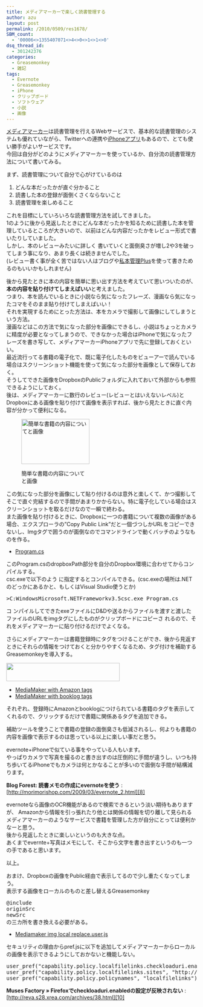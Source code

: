 ```yaml
---
title: メディアマーカーで楽しく読書管理する
author: azu
layout: post
permalink: /2010/0509/res1678/
SBM_count:
  - '00006<>1355407071<>4<>0<>1<>1<>0'
dsq_thread_id:
  - 301242376
categories:
  - Greasemonkey
  - 雑記
tags:
  - Evernote
  - Greasemonkey
  - iPhone
  - クリップボード
  - ソフトウェア
  - 小説
  - 画像
---
```

[メディアマーカー][1]は読書管理を行えるWebサービスで、基本的な読書管理のシステムも優れていながら、Twitterへの連携や[iPhoneアプリ][2]もあるので、とても使い勝手がよいサービスです。  
今回は自分がどのようにメディアマーカーを使っているか、自分流の読書管理方法について書いてみる。

まず、読書管理について自分で心がけているのは

1.  どんな本だったかが直ぐ分かること
2.  読書した本の登録が面倒くさくならないこと
3.  読書管理を楽しめること

これを目標にしていろいろな読書管理方法を試してきました。  
1のように後から見返したときにどんな本だったかを知るために読書した本を管理しているところが大きいので、以前はどんな内容だったかをレビュー形式で書いたりしていました。  
しかし、本のレビューみたいに詳しく 書いていくと面倒臭さが増し2や3を破ってしまう事になり、あまり長くは続きませんでした。  
(レビュー書く事が全く苦ではない人はブログや[私本管理Plus][3]を使って書きためるのもいいかもしれません)

後から見たときに本の内容を簡単に思い出す方法を考えていて思いついたのが、**本の内容を貼り付けてしまえばいい**と考えました。  
つまり、本を読んでいるときに小説なら気になったフレーズ、漫画なら気になったコマをそのまま貼り付けてしまえばいい！  
それを実現するためにとった方法は、本をカメラで撮影して画像にしてしまうという方法。  
漫画などはこの方法で気になった部分を画像にできるし、小説はちょっとカメラに精度が必要となってしまうので、できなかった場合はiPhoneで気になったフレーズを書き写して、メディアマーカーiPhoneアプリで先に登録しておくといい。  
最近流行ってる書籍の電子化で、既に電子化したものをビューアーで読んでいる場合はスクリーンショット機能を使って気になった部分を画像として保存しておく。  
そうしてできた画像をDropboxのPublicフォルダに入れておいて外部からも参照できるようにしておく。  
後は、メディアマーカーに数行のレビュー(レビューとはいえないレベル)とDropboxにある画像を貼り付けて画像を表示すれば、後から見たときに直ぐ内容が分かって便利になる。<figure style="width: 180px;" class="wp-caption alignnone">

<img title="簡単な書籍の内容についてと画像" src="http://efcl.infol/wp-content/uploads/2010/05/sshot-2010-05-09-2-300x198.png" alt="簡単な書籍の内容についてと画像" width="180" height="119" /><figcaption class="wp-caption-text">簡単な書籍の内容についてと画像</figcaption></figure> 
この気になった部分を画像にして貼り付けるのは意外と楽しくて、かつ撮影してそこで直ぐ完結するので手間があまりかからない。特に電子化している場合はスクリーンショットを取るだけなので一瞬で終わる。  
また画像を貼り付けるときに、Dropboxに一つの書籍について複数の画像がある場合、エクスプローラの&#8221;Copy Public Link&#8221;だと一個づつしかURLをコピーできないし、Imgタグで囲うのが面倒なのでコマンドラインで動くバッチのようなものを作る。

*   [Program.cs][4]

このProgram.csのdropboxPath部分を自分のDropbox環境に合わせてからコンパイルする。  
csc.exeで以下のよう に指定するとコンパイルできる。(csc.exeの場所は.NETのどっかにあるかと、もしくはVisual Studio使うとか)

<pre>&#62;C:WindowsMicrosoft.NETFrameworkv3.5csc.exe Program.cs
</pre>

コ ンパイルしてできたexeファイルにD&Dや送るからファイルを渡すと渡したファイルのURLをimgタグにしたものがクリップボードにコピーさ れるので、それをメディアマーカーに貼り付けるだけでよくなる。

さらにメディアマーカーは書籍登録時にタグをつけることができ、後から見返すときにそれらの情報をつけておくと分かりやすくなるため、タグ付けを補助するGreasemonkeyを導入する。

[<img title="sshot-2010-05-09-1" src="http://efcl.infol/wp-content/uploads/2010/05/sshot-2010-05-09-1-300x48.png" alt="" width="300" height="48" />][5]

*   [MediaMaker with Amazon tags][6]
*   [MediaMaker with booklog tags][7]

それぞれ、登録時にAmazonとbooklogにつけられている書籍のタグを表示してくれるので、クリックするだけで書籍に関係あるタグを追加できる。

補助ツールを使うことで書籍の登録の面倒臭さも低減されるし、何よりも書籍の内容を画像で表示するのは思っている以上に楽しい事だと思う。

evernote+iPhoneで似ている事をやっている人もいます。  
やっぱりカメラで写真を撮るのと書き出すのは圧倒的に手間が違うし、いつも持ち歩いてるiPhoneでもカメラは何とかなることが多いので面倒な手間が結構減ります。

**Blog Forest: 読書メモの作成にevernoteを使う**
:   [http://morimorishop.com/2009/03/evernote_2.html][8]

evernoteなら画像のOCR機能があるので検索できるという淡い期待もありますが、 Amazonから情報を引っ張れたり他とは関係の情報を切り離して見られるメディアマーカーのようなサービスで書籍を管理した方が自分にとっては便利かなーと思う。  
後から見返したときに楽しいというのも大きな点。  
あくまでevernte+写真はメモにして、そこから文字を書き出すというのも一つの手であると思います。

以上。

おまけ、Dropboxの画像をPublic経由で表示してるので少し重たくなってしまう。  
表示する画像をローカルのものと差し替えるGreasemonkey

<pre>@include
originSrc
newSrc
の三カ所を書き換える必要がある。
</pre>

*   [Mediamaker img local replace.user.js][9]

セキュリティの理由からpref.jsに以下を追加してメディアマーカーからローカルの画像を表示できるようにしておかないと機能しない。

<pre>user_pref("capability.policy.localfilelinks.checkloaduri.enabled", "allAccess");
user_pref("capability.policy.localfilelinks.sites", "http://mediamarker.net");
user_pref("capability.policy.policynames", "localfilelinks");
</pre>

**Muses Factory » Firefoxでcheckloaduri.enabledの設定が反映されない**
:   [http://reva.s28.xrea.com/archives/38.html][10]

 [1]: http://mediamarker.net/
 [2]: http://itunes.apple.com/WebObjects/MZStore.woa/wa/viewSoftware?id=323530721&mt=8
 [3]: http://www.forest.impress.co.jp/lib/home/house/hobby/shihonkanrip.html
 [4]: http://gist.github.com/raw/395018/259d0871121ff326e0bba042ef228afa4d60bce4/Program.cs
 [5]: http://efcl.infol/wp-content/uploads/2010/05/sshot-2010-05-09-1.png
 [6]: http://userscripts.org/scripts/show/67298 "MediaMaker  with Amazon tags"
 [7]: http://userscripts.org/scripts/show/76273 "MediaMaker  with booklog tags"
 [8]: http://morimorishop.com/2009/03/evernote_2.html "Blog  Forest: 読書メモの作成にevernoteを使う"
 [9]: http://gist.github.com/395040
 [10]: http://reva.s28.xrea.com/archives/38.html "Muses Factory » Firefoxでcheckloaduri.enabledの設定が反映されない"